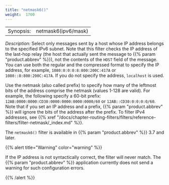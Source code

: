 ```yaml
---
title: "netmask6()"
weight:  1700
---
```

<!-- DISCLAIMER: This file is based on the syslog-ng Open Source Edition documentation https://github.com/balabit/syslog-ng-ose-guides/commit/2f4a52ee61d1ea9ad27cb4f3168b95408fddfdf2 and is used under the terms of The syslog-ng Open Source Edition Documentation License. The file has been modified by Axoflow. -->

|           |                     |
| --------- | ------------------- |
| Synopsis: | netmask6(ipv6/mask) |

*Description:* Select only messages sent by a host whose IP address belongs to the specified IPv6 subnet. Note that this filter checks the IP address of the last-hop relay (the host that actually sent the message to {{% param "product.abbrev" %}}), not the contents of the `HOST` field of the message. You can use both the regular and the compressed format to specify the IP address, for example, `1080:0:0:0:8:800:200C:417A` or `1080::8:800:200C:417A`. If you do not specify the address, `localhost` is used.

Use the netmask (also called prefix) to specify how many of the leftmost bits of the address comprise the netmask (values 1-128 are valid). For example, the following specify a 60-bit prefix: `12AB:0000:0000:CD30:0000:0000:0000:0000/60` or `12AB::CD30:0:0:0:0/60`. Note that if you set an IP address and a prefix, {{% param "product.abbrev" %}} will ignore the bits of the address after the prefix. To filter IPv4 addresses, see {{% xref "/docs/chapter-routing-filters/filters/reference-filters/filter-netmask/_index.md" %}}.

The `netmask6()` filter is available in {{% param "product.abbrev" %}} 3.7 and later.

{{% alert title="Warning" color="warning" %}}

If the IP address is not syntactically correct, the filter will never match. The {{% param "product.abbrev" %}} application currently does not send a warning for such configuration errors.

{{% /alert %}}
